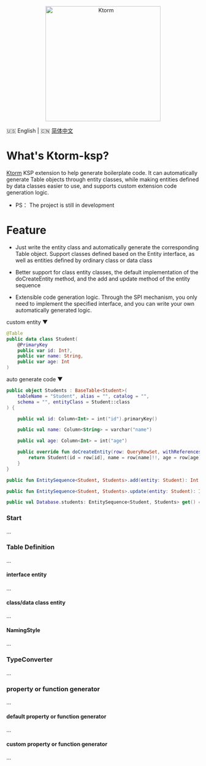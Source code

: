 <p align="center">
    <img src="https://raw.githubusercontent.com/kotlin-orm/ktorm-docs/master/source/images/logo-full.png" alt="Ktorm" width="300" />
</p>

:us: English | :cn: [简体中文](README_cn.md)

# What's Ktorm-ksp?

[Ktorm](https://github.com/kotlin-orm/ktorm) KSP extension to help generate boilerplate code. It can automatically
generate Table objects through entity classes, while making entities defined by data classes easier to use, and supports
custom extension code generation logic.

- PS： The project is still in development

# Feature

- Just write the entity class and automatically generate the corresponding Table object. Support classes defined based
  on the Entity interface, as well as entities defined by ordinary class or data class

- Better support for class entity classes, the default implementation of the doCreateEntity method, and the add and
  update method of the entity sequence

- Extensible code generation logic. Through the SPI mechanism, you only need to implement the specified interface, and
  you can write your own automatically generated logic.

custom entity ▼

```kotlin
@Table
public data class Student(
    @PrimaryKey
    public var id: Int?,
    public var name: String,
    public var age: Int
)
```

auto generate code ▼

```kotlin
public object Students : BaseTable<Student>(
    tableName = "Student", alias = "", catalog = "",
    schema = "", entityClass = Student::class
) {

    public val id: Column<Int> = int("id").primaryKey()

    public val name: Column<String> = varchar("name")

    public val age: Column<Int> = int("age")

    public override fun doCreateEntity(row: QueryRowSet, withReferences: Boolean): Student {
        return Student(id = row[id], name = row[name]!!, age = row[age]!!,)
    }
}

public fun EntitySequence<Student, Students>.add(entity: Student): Int { /* omit code */ }

public fun EntitySequence<Student, Students>.update(entity: Student): Int { /* omit code */ }

public val Database.students: EntitySequence<Student, Students> get() = this.sequenceOf(Students)
```

### Start

...

### Table Definition

...

#### interface entity

...

#### class/data class entity

...

#### NamingStyle

...

### TypeConverter

...

### property or function generator

...

#### default property or function generator

...

#### custom property or function generator

...